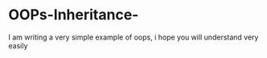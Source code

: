 # OOPs-Inheritance-
I am writing a very simple example of oops, i hope you will understand very easily
